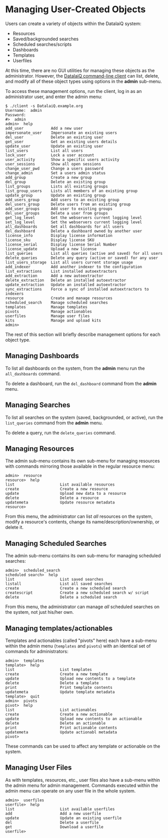 # Managing User-Created Objects

Users can create a variety of objects within the DatalaiQ system:

* Resources
* Saved/backgrounded searches
* Scheduled searches/scripts
* Dashboards
* Templates
* Userfiles

At this time, there are no GUI utilities for managing these objects as the administrator. However, the [DatalaiQ command-line client](/cli/cli) can list, delete, and modify all of these object types using options in the **admin** sub-menu.

To access these management options, run the client, log in as an administrator user, and enter the admin menu:

```
$ ./client -s DatalaiQ.example.org
Username:  admin
Password:  
#>  admin
admin>  help
add_user            Add a new user
impersonate_user    Impersonate an existing users
del_user            Delete an existing user
get_user            Get an existing users details
update_user         Update an existing user
list_users          List all users
lock_user           Lock a user account
user_activity       Show a specific users activity
user_sessions       Show all open sessions
change_user_pwd     Change a users password
change_admin        Set a users admin status
add_group           Create a new group
del_group           Delete an existing group
list_groups         Lists all existing groups
list_group_users    Lists all members of an existing group
update_group        Update an existing group
add_users_group     Add users to an existing group
del_users_group     Delete users from an existing group
add_user_groups     Add user to existing groups
del_user_groups     Delete a user from groups
get_log_level       Get the webservers current logging level
set_log_level       Set the webservers current logging level
all_dashboards      Get all dashboards for all users
del_dashboard       Delete a dashboard owned by another user
license_info        Display license information
license_sku         Display license SKU
license_serial      Display license Serial Number
license_update      Upload a new license
list_queries        List all queries (active and saved) for all users
delete_queries      Delete any query (active or saved) for any user
list_users_storage  List all users current storage usage
add_indexer         Add another indexer to the configuration
list_extractions    List installed autoextractors
add_extraction      Add a new autoextractor
delete_extraction   Delete an installed autoextractor
update_extraction   Update an installed autoextractor
sync_extractions    Force a sync of installed autoextractors to indexers
resource            Create and manage resources
scheduled_search    Manage scheduled searches
templates           Manage templates
pivots              Manage actionables
userfiles           Manage user files
kits                Manage and upload kits
admin>
```

The rest of this section will briefly describe management options for each object type.

## Managing Dashboards

To list all dashboards on the system, from the **admin** menu run the `all_dashboards` command.

To delete a dashboard, run the `del_dashboard` command from the **admin** menu.

## Managing Searches

To list all searches on the system (saved, backgrounded, or active), run the `list_queries` command from the **admin** menu.

To delete a query, run the `delete_queries` command.

## Managing Resources

The admin sub-menu contains its own sub-menu for managing resources with commands mirroring those available in the regular resource menu:

```
admin>  resource
resource>  help
list                	List available resources
create              	Create a new resource
update              	Upload new data to a resource
delete              	Delete a resource
updatemeta          	Update resource metadata
resource>  
```

From this menu, the administrator can list *all* resources on the system, modify a resource's contents, change its name/description/ownership, or delete it.

## Managing Scheduled Searches

The admin sub-menu contains its own sub-menu for managing scheduled searches:

```
admin>  scheduled_search
scheduled search>  help
list                	List saved searches
listall             	List all saved searches
create              	Create a new scheduled search
createscript        	Create a new scheduled search w/ script
delete              	Delete a scheduled search
```

From this menu, the administrator can manage *all* scheduled searches on the system, not just his/her own.

## Managing templates/actionables

Templates and actionables (called "pivots" here) each have a sub-menu within the admin menu (`templates` and `pivots`) with an identical set of commands for administrators:

```
admin>  templates
template>  help
list                	List templates
create              	Create a new template
update              	Upload new contents to a template
delete              	Delete a template
print               	Print template contents
updatemeta          	Update template metadata
template>  quit
admin>  pivots
pivot>  help
list                	List actionables
create              	Create a new actionable
update              	Upload new contents to an actionable
delete              	Delete an actionable
print               	Print actionable contents
updatemeta          	Update actionabl metadata
pivot>
```

These commands can be used to affect any template or actionable on the system.

## Managing User Files

As with templates, resources, etc., user files also have a sub-menu within the admin menu for admin management. Commands executed within the admin menu can operate on any user file in the whole system.

```
admin>  userfiles
userfile>  help
list                	List available userfiles
add                 	Add a new userfile
update              	Update an existing userfile
del                 	Delete a userfile
get                 	Download a userfile
userfile> 
```
